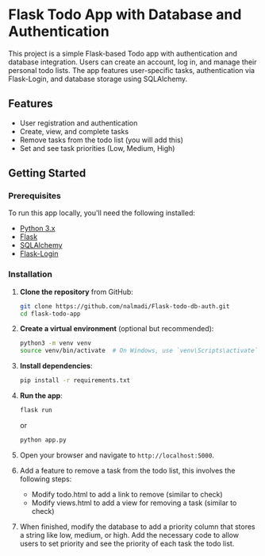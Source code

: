 # Flask Todo App with Database and Authentication

This project is a simple Flask-based Todo app with authentication and database integration. Users can create an account, log in, and manage their personal todo lists. The app features user-specific tasks, authentication via Flask-Login, and database storage using SQLAlchemy.

## Features

- User registration and authentication
- Create, view, and complete tasks
- Remove tasks from the todo list (you will add this)
- Set and see task priorities (Low, Medium, High)

## Getting Started

### Prerequisites

To run this app locally, you'll need the following installed:

- [Python 3.x](https://www.python.org/downloads/)
- [Flask](https://flask.palletsprojects.com/)
- [SQLAlchemy](https://www.sqlalchemy.org/)
- [Flask-Login](https://flask-login.readthedocs.io/en/latest/)

### Installation

1. **Clone the repository** from GitHub:
    ```bash
    git clone https://github.com/nalmadi/Flask-todo-db-auth.git
    cd flask-todo-app
    ```

2. **Create a virtual environment** (optional but recommended):
    ```bash
    python3 -m venv venv
    source venv/bin/activate  # On Windows, use `venv\Scripts\activate`
    ```

3. **Install dependencies**:
    ```bash
    pip install -r requirements.txt
    ```


4. **Run the app**:
    ```bash
    flask run
    ```
    or 
    ```bash
    python app.py
    ```

5. Open your browser and navigate to `http://localhost:5000`.


6. Add a feature to remove a task from the todo list, this involves the following steps:
    - Modify todo.html to add a link to remove (similar to check)
    - Modify views.html to add a view for removing a task (similar to check)

7. When finished, modify the database to add a priority column that stores a string like low, medium, or high.  Add the necessary code to allow users to set priority and see the priority of each task the todo list.
